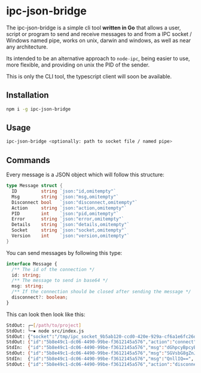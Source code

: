 # ipc-json-bridge

The ipc-json-bridge is a simple cli tool **written in Go** that allows a user,
script or program to send and receive messages to and from a
IPC socket / Windows named pipe, works on unix, darwin and windows,
as well as near any architecture.

Its intended to be an alternative approach to `node-ipc`,
being easier to use, more flexible,
and providing on unix the PID of the sender.

This is only the CLI tool, the typescript client will soon be available.

## Installation

```sh
npm i -g ipc-json-bridge
```

## Usage

```sh
ipc-json-bridge <optionally: path to socket file / named pipe>
```

## Commands

Every message is a JSON object which will follow this structure:

```go
type Message struct {
  ID         string `json:"id,omitempty"`
  Msg        string `json:"msg,omitempty"`
  Disconnect bool   `json:"disconnect,omitempty"`
  Action     string `json:"action,omitempty"`
  PID        int    `json:"pid,omitempty"`
  Error      string `json:"error,omitempty"`
  Details    string `json:"details,omitempty"`
  Socket     string `json:"socket,omitempty"`
  Version    int    `json:"version,omitempty"`
}
```

You can send messages by following this type:

```typescript
interface Message {
  /** The id of the connection */
  id: string;
  /** The message to send in base64 */
  msg: string;
  /** If the connection should be closed after sending the message */
  disconnect?: boolean;
}
```

This can look then look like this:

```sh
StdOut: ┌─[/path/to/project]
StdOut: └─▪ node src/index.js
StdOut: {"socket":"/tmp/ipc_socket_9b5ab120-ccd0-420e-929a-cf6a1e6fc26d", "version": 1}
StdOut: {"id":"5b8e49c1-dc06-4490-99be-f3612145a576","action":"connect","pid":123}
StdIn:  {"id":"5b8e49c1-dc06-4490-99be-f3612145a576","msg":"dGhpcyBpcyBhbiBleGFtcGxlIQ=="}
StdOut: {"id":"5b8e49c1-dc06-4490-99be-f3612145a576","msg":"SGVsbG8gZnJvbSB0aGUgb3RoZXIgc2lkZSEK"}
StdIn:  {"id":"5b8e49c1-dc06-4490-99be-f3612145a576","msg":"QnllIQ==", "disconnect": true}
StdOut: {"id":"5b8e49c1-dc06-4490-99be-f3612145a576","action":"disconnect"}
```

